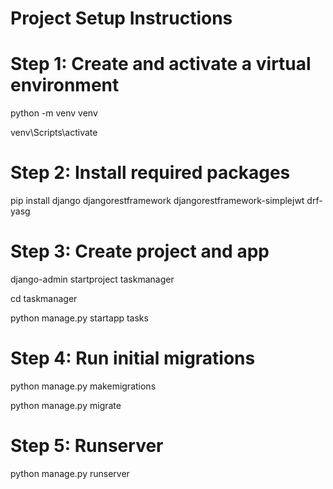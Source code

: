 # Project Setup Instructions


# Step 1: Create and activate a virtual environment

python -m venv venv 

venv\Scripts\activate

# Step 2: Install required packages

pip install django djangorestframework djangorestframework-simplejwt drf-yasg

# Step 3: Create project and app

django-admin startproject taskmanager

cd taskmanager

python manage.py startapp tasks


# Step 4: Run initial migrations

python manage.py makemigrations

python manage.py migrate


# Step 5: Runserver

python manage.py runserver
